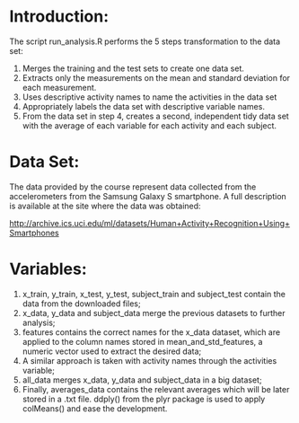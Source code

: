Introduction:
=========================

The script run_analysis.R performs the 5 steps transformation to the data set:
 
1. Merges the training and the test sets to create one data set.
2. Extracts only the measurements on the mean and standard deviation for each measurement. 
3. Uses descriptive activity names to name the activities in the data set
4. Appropriately labels the data set with descriptive variable names. 
5. From the data set in step 4, creates a second, independent tidy data set with the average of each variable for each activity and each subject.


Data Set:
============================

The data provided by the course represent data collected from the accelerometers from the Samsung Galaxy S smartphone. A full description is available at the site where the data was obtained: 

http://archive.ics.uci.edu/ml/datasets/Human+Activity+Recognition+Using+Smartphones


Variables:
============================

1. x_train, y_train, x_test, y_test, subject_train and subject_test contain the data from the downloaded files;
2. x_data, y_data and subject_data merge the previous datasets to further analysis;
3. features contains the correct names for the x_data dataset, which are applied to the column names stored in mean_and_std_features, a numeric vector used to extract the desired data;
4. A similar approach is taken with activity names through the activities variable;
5. all_data merges x_data, y_data and subject_data in a big dataset;
6. Finally, averages_data contains the relevant averages which will be later stored in a .txt file. ddply() from the plyr package is used to apply colMeans() and ease the development.
